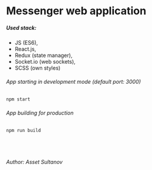 # Messenger web application

##### Used stack:
- JS (ES6), 
- React.js,
- Redux (state manager),
- Socket.io (web sockets),
- SCSS (own styles)


###### App starting in development mode (default port: 3000)
```bash
npm start
```

###### App building for production
```bash
npm run build
```
<br><br>
###### Author: Asset Sultanov